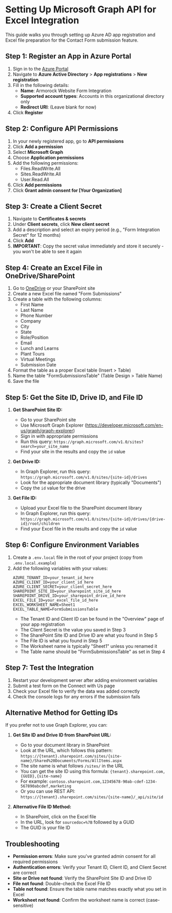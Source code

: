 # Setting Up Microsoft Graph API for Excel Integration

This guide walks you through setting up Azure AD app registration and Excel file preparation for the Contact Form submission feature.

## Step 1: Register an App in Azure Portal

1. Sign in to the [Azure Portal](https://portal.azure.com/)
2. Navigate to **Azure Active Directory** > **App registrations** > **New registration**
3. Fill in the following details:
   - **Name**: Armorock Website Form Integration
   - **Supported account types**: Accounts in this organizational directory only
   - **Redirect URI**: (Leave blank for now)
4. Click **Register**

## Step 2: Configure API Permissions

1. In your newly registered app, go to **API permissions**
2. Click **Add a permission**
3. Select **Microsoft Graph**
4. Choose **Application permissions**
5. Add the following permissions:
   - Files.ReadWrite.All
   - Sites.ReadWrite.All
   - User.Read.All
6. Click **Add permissions**
7. Click **Grant admin consent for [Your Organization]**

## Step 3: Create a Client Secret

1. Navigate to **Certificates & secrets**
2. Under **Client secrets**, click **New client secret**
3. Add a description and select an expiry period (e.g., "Form Integration Secret" for 12 months)
4. Click **Add**
5. **IMPORTANT**: Copy the secret value immediately and store it securely - you won't be able to see it again

## Step 4: Create an Excel File in OneDrive/SharePoint

1. Go to [OneDrive](https://onedrive.live.com/) or your SharePoint site
2. Create a new Excel file named "Form Submissions"
3. Create a table with the following columns:
   - First Name
   - Last Name
   - Phone Number
   - Company
   - City
   - State
   - Role/Position
   - Email
   - Lunch and Learns
   - Plant Tours
   - Virtual Meetings
   - Submission Date
4. Format the table as a proper Excel table (Insert > Table)
5. Name the table "FormSubmissionsTable" (Table Design > Table Name)
6. Save the file

## Step 5: Get the Site ID, Drive ID, and File ID

1. **Get SharePoint Site ID:**
   - Go to your SharePoint site
   - Use Microsoft Graph Explorer (https://developer.microsoft.com/en-us/graph/graph-explorer)
   - Sign in with appropriate permissions
   - Run this query: `https://graph.microsoft.com/v1.0/sites?search=your_site_name`
   - Find your site in the results and copy the `id` value

2. **Get Drive ID:**
   - In Graph Explorer, run this query: `https://graph.microsoft.com/v1.0/sites/{site-id}/drives`
   - Look for the appropriate document library (typically "Documents")
   - Copy the `id` value for the drive

3. **Get File ID:**
   - Upload your Excel file to the SharePoint document library
   - In Graph Explorer, run this query: `https://graph.microsoft.com/v1.0/sites/{site-id}/drives/{drive-id}/root/children`
   - Find your Excel file in the results and copy the `id` value

## Step 6: Configure Environment Variables

1. Create a `.env.local` file in the root of your project (copy from `.env.local.example`)
2. Add the following variables with your values:
   ```
   AZURE_TENANT_ID=your_tenant_id_here
   AZURE_CLIENT_ID=your_client_id_here
   AZURE_CLIENT_SECRET=your_client_secret_here
   SHAREPOINT_SITE_ID=your_sharepoint_site_id_here
   SHAREPOINT_DRIVE_ID=your_sharepoint_drive_id_here
   EXCEL_FILE_ID=your_excel_file_id_here
   EXCEL_WORKSHEET_NAME=Sheet1
   EXCEL_TABLE_NAME=FormSubmissionsTable
   ```
   - The Tenant ID and Client ID can be found in the "Overview" page of your app registration
   - The Client Secret is the value you saved in Step 3
   - The SharePoint Site ID and Drive ID are what you found in Step 5
   - The File ID is what you found in Step 5
   - The Worksheet name is typically "Sheet1" unless you renamed it
   - The Table name should be "FormSubmissionsTable" as set in Step 4

## Step 7: Test the Integration

1. Restart your development server after adding environment variables
2. Submit a test form on the Connect with Us page
3. Check your Excel file to verify the data was added correctly
4. Check the console logs for any errors if the submission fails

## Alternative Method for Getting IDs

If you prefer not to use Graph Explorer, you can:

1. **Get Site ID and Drive ID from SharePoint URL:**
   - Go to your document library in SharePoint
   - Look at the URL, which follows this pattern: 
     `https://{tenant}.sharepoint.com/sites/{site-name}/Shared%20Documents/Forms/AllItems.aspx`
   - The site name is what follows `/sites/` in the URL
   - You can get the site ID using this formula: `{tenant}.sharepoint.com,{GUID},{site-name}`
   - For example: `contoso.sharepoint.com,12345678-90ab-cdef-1234-567890abcdef,marketing`
   - Or you can use REST API: `https://{tenant}.sharepoint.com/sites/{site-name}/_api/site/id`

2. **Alternative File ID Method:**
   - In SharePoint, click on the Excel file
   - In the URL, look for `sourcedoc=%7B` followed by a GUID
   - The GUID is your file ID

## Troubleshooting

- **Permission errors**: Make sure you've granted admin consent for all required permissions
- **Authentication errors**: Verify your Tenant ID, Client ID, and Client Secret are correct
- **Site or Drive not found**: Verify the SharePoint Site ID and Drive ID 
- **File not found**: Double-check the Excel File ID
- **Table not found**: Ensure the table name matches exactly what you set in Excel
- **Worksheet not found**: Confirm the worksheet name is correct (case-sensitive)
